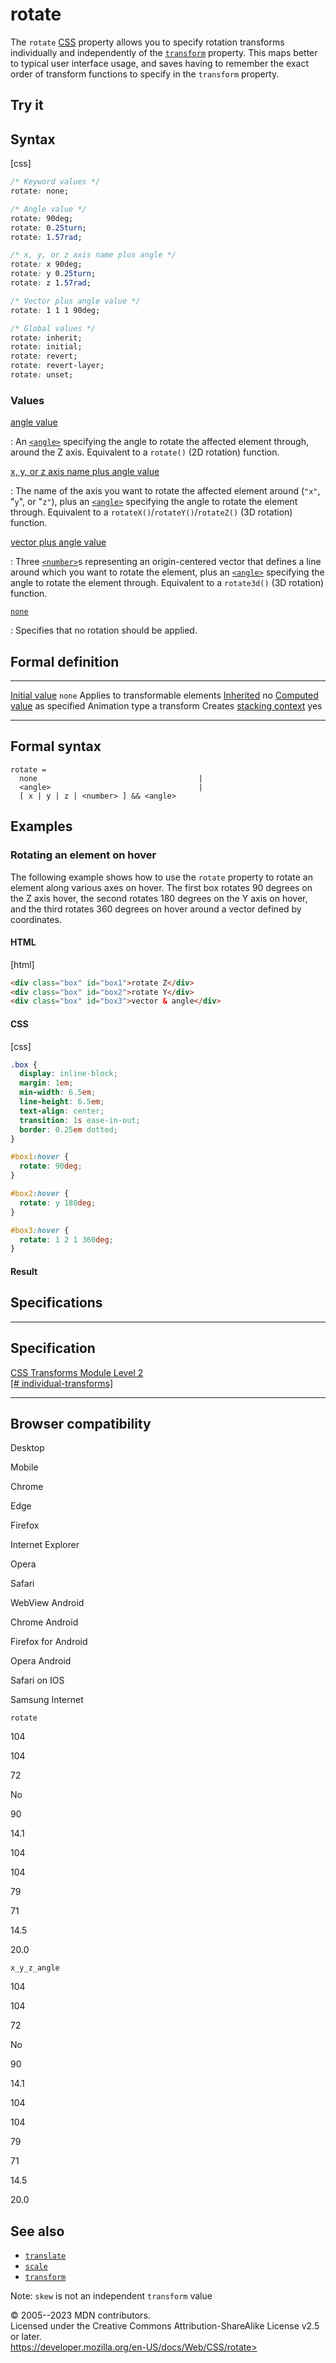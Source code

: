rotate
======

The `rotate` [CSS](https://developer.mozilla.org/en-US/docs/Web/CSS)
property allows you to specify rotation transforms individually and
independently of the [`transform`](transform.md) property. This maps better
to typical user interface usage, and saves having to remember the exact
order of transform functions to specify in the `transform` property.

Try it
------

Syntax
------

[css]

```css
/* Keyword values */
rotate: none;

/* Angle value */
rotate: 90deg;
rotate: 0.25turn;
rotate: 1.57rad;

/* x, y, or z axis name plus angle */
rotate: x 90deg;
rotate: y 0.25turn;
rotate: z 1.57rad;

/* Vector plus angle value */
rotate: 1 1 1 90deg;

/* Global values */
rotate: inherit;
rotate: initial;
rotate: revert;
rotate: revert-layer;
rotate: unset;
```

### Values

[angle value](#angle_value)

:   An [`<angle>`](angle.md) specifying the angle to rotate the affected
    element through, around the Z axis. Equivalent to a `rotate()` (2D
    rotation) function.

[x, y, or z axis name plus angle value](#x_y_or_z_axis_name_plus_angle_value)

:   The name of the axis you want to rotate the affected element around
    (`"x"`, \"`y`\", or \"`z"`), plus an [`<angle>`](angle.md) specifying
    the angle to rotate the element through. Equivalent to a
    `rotateX()`/`rotateY()`/`rotateZ()` (3D rotation) function.

[vector plus angle value](#vector_plus_angle_value)

:   Three [`<number>`](number.md)s representing an origin-centered vector
    that defines a line around which you want to rotate the element,
    plus an [`<angle>`](angle.md) specifying the angle to rotate the
    element through. Equivalent to a `rotate3d()` (3D rotation)
    function.

[`none`](#none)

:   Specifies that no rotation should be applied.

Formal definition
-----------------

  ------------------------------------------------------------------------------------------ ------------------------
  [Initial value](initial_value.md)                                                             `none`
  Applies to                                                                                 transformable elements
  [Inherited](inheritance.md)                                                                   no
  [Computed value](computed_value.md)                                                           as specified
  Animation type                                                                             a transform
  Creates [stacking context](stacking_context.md)   yes
  ------------------------------------------------------------------------------------------ ------------------------

Formal syntax
-------------

```
rotate = 
  none                                    |
  <angle>                                 |
  [ x | y | z | <number> ] && <angle>  
```

Examples
--------

### Rotating an element on hover

The following example shows how to use the `rotate` property to rotate
an element along various axes on hover. The first box rotates 90 degrees
on the Z axis hover, the second rotates 180 degrees on the Y axis on
hover, and the third rotates 360 degrees on hover around a vector
defined by coordinates.

#### HTML

[html]

```html
<div class="box" id="box1">rotate Z</div>
<div class="box" id="box2">rotate Y</div>
<div class="box" id="box3">vector & angle</div>
```

#### CSS

[css]

```css
.box {
  display: inline-block;
  margin: 1em;
  min-width: 6.5em;
  line-height: 6.5em;
  text-align: center;
  transition: 1s ease-in-out;
  border: 0.25em dotted;
}

#box1:hover {
  rotate: 90deg;
}

#box2:hover {
  rotate: y 180deg;
}

#box3:hover {
  rotate: 1 2 1 360deg;
}
```

#### Result

Specifications
--------------

  ---------------------------------------------------------------------------------------------------

Specification
  ---------------------------------------------------------------------------------------------------

  [CSS Transforms Module Level 2\
  [\#
  individual-transforms]](https://drafts.csswg.org/css-transforms-2/#individual-transforms)

  ---------------------------------------------------------------------------------------------------

Browser compatibility
---------------------

Desktop

Mobile

Chrome

Edge

Firefox

Internet Explorer

Opera

Safari

WebView Android

Chrome Android

Firefox for Android

Opera Android

Safari on IOS

Samsung Internet

`rotate`

104

104

72

No

90

14.1

104

104

79

71

14.5

20.0

`x_y_z_angle`

104

104

72

No

90

14.1

104

104

79

71

14.5

20.0

See also
--------

- [`translate`](_Resources/Markup%20And%20Styling/css/translate.md)
- [`scale`](_Resources/Markup%20And%20Styling/css/scale.md)
- [`transform`](transform.md)

Note: `skew` is not an independent `transform` value

© 2005--2023 MDN contributors.\
Licensed under the Creative Commons Attribution-ShareAlike License v2.5
or later.\
https://developer.mozilla.org/en-US/docs/Web/CSS/rotate>
